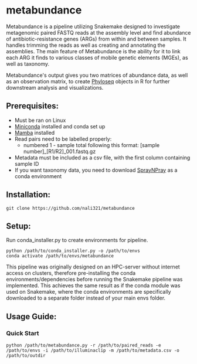 # metabundance

Metabundance is a pipeline utilizing Snakemake designed to investigate metagenomic paired FASTQ reads at the assembly level and find abundance of antibiotic-resistance genes (ARGs) from within and between samples. It handles trimming the reads as well as creating and annotating the assemblies. The main feature of Metabundance is the ability for it to link each ARG it finds to various classes of mobile genetic elements (MGEs), as well as taxonomy.

Metabundance's output gives you two matrices of abundance data, as well as an observation matrix, to create [Phyloseq](https://joey711.github.io/phyloseq/) objects in R for further downstream analysis and visualizations.

## Prerequisites:
- Must be ran on Linux
- [Miniconda](https://docs.conda.io/en/latest/miniconda.html) installed and conda set up
- [Mamba](https://mamba.readthedocs.io/en/latest/installation.html) installed
- Read pairs need to be labelled properly:
  - numbered 1 - sample total following this format: [sample number]_[R1/R2]_001.fastq.gz
- Metadata must be included as a csv file, with the first column containing sample ID
- If you want taxonomy data, you need to download [SprayNPray](https://github.com/Arkadiy-Garber/SprayNPray) as a conda environment

## Installation:
```
git clone https://github.com/nali321/metabundance
```

## Setup:
Run conda_installer.py to create environments for pipeline.

```
python /path/to/conda_installer.py -o /path/to/envs
conda activate /path/to/envs/metabundance
```

This pipeline was originally designed on an HPC-server without internet access on clusters, therefore pre-installing the conda environments/dependencies before running the Snakemake pipeline was implemented. This achieves the same result as if the conda module was used on Snakemake, where the conda environments are specifically downloaded to a separate folder instead of your main envs folder.

## Usage Guide:
### Quick Start
```
python /path/to/metabundance.py -r /path/to/paired_reads -e /path/to/envs -i /path/to/illuminaclip -m /path/to/metadata.csv -o /path/to/outdir
```

